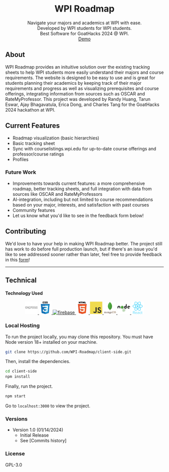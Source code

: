 <p align="center">
<!--   <img src="https://raw.githubusercontent.com/WPI-Roadmap/client-side/main/public/logo-icon.png?token=GHSAT0AAAAAACIAO64DY4FIOAUSSMIMAZT6ZNETINQ" alt="Roadmap-WPI" width=200 height=200> -->
  <h1 align="center">WPI Roadmap</h1>

  <p align="center">
    Navigate your majors and academics at WPI with ease.
    <br> 
    Developed by WPI students for WPI students.
    <br>
    Best Software for GoatHacks 2024 @ WPI.
    <br>
    <a href="https://roadmap-wpi.web.app" target="_blank">Demo</a>  </p>
</p>


## About

WPI Roadmap provides an inituitive solution over the existing tracking sheets to help WPI students more easily understand their majors and course requirements. The website is designed to be easy to use and is great for students planning their academics by keeping track of their major requirements and progress as well as visualizing prerequisites and course offerings, integrating information from sources such as OSCAR and RateMyProfessor. This project was developed by Randy Huang, Tarun Eswar, Ajay Bhagavatula, Erica Dong, and Charles Tang for the GoatHacks 2024 hackathon at WPI.


## Current Features

- Roadmap visualization (basic hierarchies)
- Basic tracking sheet
- Sync with courselistings.wpi.edu for up-to-date course offerings and professor/course ratings
- Profiles

### Future Work

- Improvements towards current features: a more comprehensive roadmap, better tracking sheets, and full integration with data from sources like OSCAR and RateMyProfessors
- AI-integration, including but not limited to course recommendations based on your major, interests, and satisfaction with past courses
- Community features
- Let us know what you'd like to see in the feedback form below!

## Contributing

We'd love to have your help in making WPI Roadmap better. The project still has work to do before full production launch, but if there's an issue you'd like to see addressed sooner rather than later, feel free to provide feedback in this [form](https://docs.google.com/forms/d/e/1FAIpQLSc5q6dSj64dnJKFNRnLR2la4wynA2aWlHugiemjvx-f8ElQWg/viewform)!

<hr>

## Technical
#### Technology Used
<div align="center">
<p align="center"> 
  <a href="https://expressjs.com" target="_blank" rel="noreferrer"> 
    <img src="https://raw.githubusercontent.com/devicons/devicon/master/icons/express/express-original-wordmark.svg" alt="express" width="40" height="40"/> 
  </a>
    <a href="https://www.w3schools.com/css/" target="_blank" rel="noreferrer"> <img src="https://raw.githubusercontent.com/devicons/devicon/master/icons/css3/css3-original-wordmark.svg" alt="css3" width="40" height="40"/> </a>  <a href="https://firebase.google.com/" target="_blank" rel="noreferrer"> <img src="https://www.vectorlogo.zone/logos/firebase/firebase-icon.svg" alt="firebase" width="40" height="40"/> </a> <a href="https://www.w3.org/html/" target="_blank" rel="noreferrer"> <img src="https://raw.githubusercontent.com/devicons/devicon/master/icons/html5/html5-original-wordmark.svg" alt="html5" width="40" height="40"/> </a>  <a href="https://developer.mozilla.org/en-US/docs/Web/JavaScript" target="_blank" rel="noreferrer"> <img src="https://raw.githubusercontent.com/devicons/devicon/master/icons/javascript/javascript-original.svg" alt="javascript" width="40" height="40"/> </a> <a href="https://www.mongodb.com/" target="_blank" rel="noreferrer"> <img src="https://raw.githubusercontent.com/devicons/devicon/master/icons/mongodb/mongodb-original-wordmark.svg" alt="mongodb" width="40" height="40"/> </a> <a href="https://nodejs.org" target="_blank" rel="noreferrer"> <img src="https://raw.githubusercontent.com/devicons/devicon/master/icons/nodejs/nodejs-original-wordmark.svg" alt="nodejs" width="40" height="40"/> </a> <a href="https://reactjs.org/" target="_blank" rel="noreferrer"> <img src="https://raw.githubusercontent.com/devicons/devicon/master/icons/react/react-original-wordmark.svg" alt="react" width="40" height="40"/> </a> </p>
</div>

### Local Hosting

To run the project locally, you may clone this repository. You must have Node version 18+ installed on your machine.

```bash
git clone https://github.com/WPI-Roadmap/client-side.git
```

Then, install the dependencies.

```bash
cd client-side
npm install
```

Finally, run the project.

```bash
npm start
```

Go to `localhost:3000` to view the project.


### Versions
* Version 1.0 (01/14/2024)
    * Initial Release
    * See [Commits history]

### License

GPL-3.0
